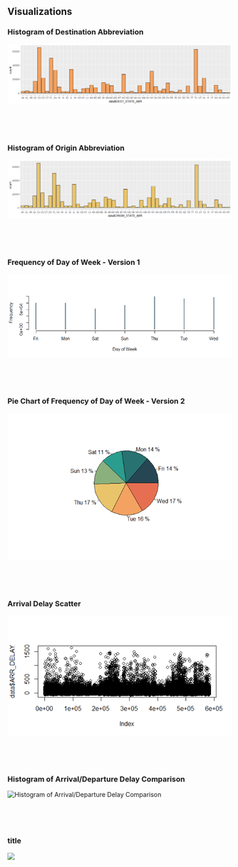## Visualizations 

### Histogram of Destination Abbreviation

![Histogram of Destination Abbreviation](https://github.com/EvaGostiuk/MAT4376-project-4-team-3/blob/master/Visualizations/HIST_Dest_ABRV.png?raw=true)


&nbsp;

&nbsp;

### Histogram of Origin Abbreviation

![Histogram of Origin Abbreviation](https://github.com/EvaGostiuk/MAT4376-project-4-team-3/blob/master/Visualizations/Overall_Dataset/HIST_Org_ABRV.png?raw=true)


&nbsp;


&nbsp;

### Frequency of Day of Week - Version 1

![Frequency of Day of Week - Version 1](https://github.com/EvaGostiuk/MAT4376-project-4-team-3/blob/master/Visualizations/Overall_Dataset/Freq_DOW.png?raw=true)


&nbsp;

&nbsp;

### Pie Chart of Frequency of Day of Week - Version 2

![Pie Chart of Frequency of Day of Week - Version 2](https://github.com/EvaGostiuk/MAT4376-project-4-team-3/blob/master/Visualizations/Overall_Dataset/PIE_DOW_Freq.png?raw=true)


&nbsp;

&nbsp;

### Arrival Delay Scatter

![Arrival Delay Scatter](https://github.com/EvaGostiuk/MAT4376-project-4-team-3/blob/master/Visualizations/Overall_Dataset/ARR_Delay_Scatter.png?raw=true)


&nbsp;

&nbsp;

### Histogram of Arrival/Departure Delay Comparison

![Histogram of Arrival/Departure Delay Comparison](https://github.com/EvaGostiuk/MAT4376-project-4-team-3/blob/master/Visualizations/Overall_Dataset/Overall_Dataset/Hist_ARR_DEP_Delay.png?raw=true)


&nbsp;


&nbsp;

### title

![](https://github.com/EvaGostiuk/MAT4376-project-4-team-3/blob/master/Visualizations/[]?raw=true)


&nbsp;